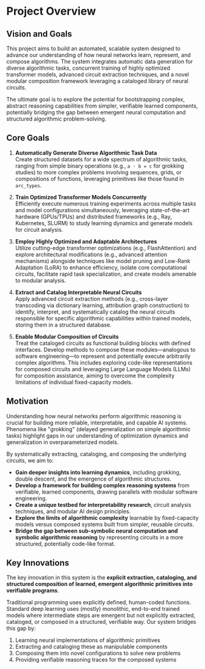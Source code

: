 # Project Overview

## Vision and Goals

This project aims to build an automated, scalable system designed to advance our understanding of how neural networks learn, represent, and compose algorithms. The system integrates automatic data generation for diverse algorithmic tasks, concurrent training of highly optimized transformer models, advanced circuit extraction techniques, and a novel modular composition framework leveraging a cataloged library of neural circuits. 

The ultimate goal is to explore the potential for bootstrapping complex, abstract reasoning capabilities from simpler, verifiable learned components, potentially bridging the gap between emergent neural computation and structured algorithmic problem-solving.

## Core Goals

1. **Automatically Generate Diverse Algorithmic Task Data**  
   Create structured datasets for a wide spectrum of algorithmic tasks, ranging from simple binary operations (e.g., `a ◦ b = c` for grokking studies) to more complex problems involving sequences, grids, or compositions of functions, leveraging primitives like those found in `arc_types`.

2. **Train Optimized Transformer Models Concurrently**  
   Efficiently execute numerous training experiments across multiple tasks and model configurations simultaneously, leveraging state-of-the-art hardware (GPUs/TPUs) and distributed frameworks (e.g., Ray, Kubernetes, SLURM) to study learning dynamics and generate models for circuit analysis.

3. **Employ Highly Optimized and Adaptable Architectures**  
   Utilize cutting-edge transformer optimizations (e.g., FlashAttention) and explore architectural modifications (e.g., advanced attention mechanisms) alongside techniques like model pruning and Low-Rank Adaptation (LoRA) to enhance efficiency, isolate core computational circuits, facilitate rapid task specialization, and create models amenable to modular analysis.

4. **Extract and Catalog Interpretable Neural Circuits**  
   Apply advanced circuit extraction methods (e.g., cross-layer transcoding via dictionary learning, attribution graph construction) to identify, interpret, and systematically catalog the neural circuits responsible for specific algorithmic capabilities within trained models, storing them in a structured database.

5. **Enable Modular Composition of Circuits**  
   Treat the cataloged circuits as functional building blocks with defined interfaces. Develop methods to compose these modules—analogous to software engineering—to represent and potentially execute arbitrarily complex algorithms. This includes exploring code-like representations for composed circuits and leveraging Large Language Models (LLMs) for composition assistance, aiming to overcome the complexity limitations of individual fixed-capacity models.

## Motivation

Understanding how neural networks perform algorithmic reasoning is crucial for building more reliable, interpretable, and capable AI systems. Phenomena like "grokking" (delayed generalization on simple algorithmic tasks) highlight gaps in our understanding of optimization dynamics and generalization in overparameterized models. 

By systematically extracting, cataloging, and composing the underlying circuits, we aim to:

- **Gain deeper insights into learning dynamics**, including grokking, double descent, and the emergence of algorithmic structures.
- **Develop a framework for building complex reasoning systems** from verifiable, learned components, drawing parallels with modular software engineering.
- **Create a unique testbed for interpretability research**, circuit analysis techniques, and modular AI design principles.
- **Explore the limits of algorithmic complexity** learnable by fixed-capacity models versus composed systems built from simpler, reusable circuits.
- **Bridge the gap between sub-symbolic neural computation and symbolic algorithmic reasoning** by representing circuits in a more structured, potentially code-like format.

## Key Innovations

The key innovation in this system is the **explicit extraction, cataloging, and structured composition of learned, emergent algorithmic primitives into verifiable programs**. 

Traditional programming uses explicitly defined, human-coded functions. Standard deep learning uses (mostly) monolithic, end-to-end trained models where intermediate steps are emergent but not explicitly extracted, cataloged, or composed in a structured, verifiable way. Our system bridges this gap by:

1. Learning neural implementations of algorithmic primitives
2. Extracting and cataloging these as manipulable components  
3. Composing them into novel configurations to solve new problems
4. Providing verifiable reasoning traces for the composed systems 
